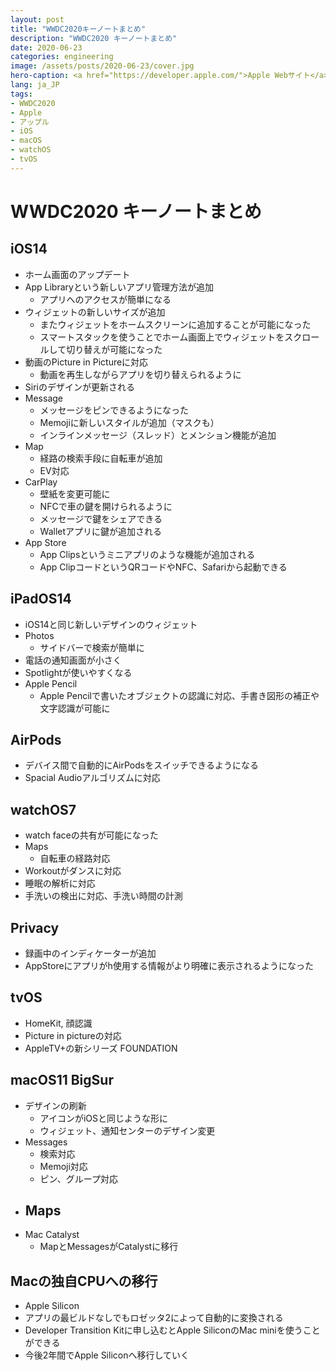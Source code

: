 ```yaml
---
layout: post
title: "WWDC2020キーノートまとめ"
description: "WWDC2020 キーノートまとめ"
date: 2020-06-23
categories: engineering
image: /assets/posts/2020-06-23/cover.jpg
hero-caption: <a href="https://developer.apple.com/">Apple Webサイト</a>よりスクリーンショット
lang: ja_JP
tags:
- WWDC2020
- Apple
- アップル
- iOS
- macOS
- watchOS
- tvOS
---
```


# WWDC2020 キーノートまとめ

## iOS14

- ホーム画面のアップデート
- App Libraryという新しいアプリ管理方法が追加
  - アプリへのアクセスが簡単になる
- ウィジェットの新しいサイズが追加
  - またウィジェットをホームスクリーンに追加することが可能になった
  - スマートスタックを使うことでホーム画面上でウィジェットをスクロールして切り替えが可能になった
- 動画のPicture in Pictureに対応
  - 動画を再生しながらアプリを切り替えられるように
- Siriのデザインが更新される
- Message
  - メッセージをピンできるようになった
  - Memojiに新しいスタイルが追加（マスクも）
  - インラインメッセージ（スレッド）とメンション機能が追加
- Map
  - 経路の検索手段に自転車が追加
  - EV対応
- CarPlay
  - 壁紙を変更可能に
  - NFCで車の鍵を開けられるように
  - メッセージで鍵をシェアできる
  - Walletアプリに鍵が追加される
- App Store
  - App Clipsというミニアプリのような機能が追加される
  - App ClipコードというQRコードやNFC、Safariから起動できる
  
## iPadOS14
- iOS14と同じ新しいデザインのウィジェット
- Photos
  - サイドバーで検索が簡単に
- 電話の通知画面が小さく
- Spotlightが使いやすくなる
- Apple Pencil
  - Apple Pencilで書いたオブジェクトの認識に対応、手書き図形の補正や文字認識が可能に

## AirPods
- デバイス間で自動的にAirPodsをスイッチできるようになる
- Spacial Audioアルゴリズムに対応

## watchOS7
- watch faceの共有が可能になった
- Maps
  - 自転車の経路対応
- Workoutがダンスに対応
- 睡眠の解析に対応
- 手洗いの検出に対応、手洗い時間の計測

## Privacy
- 録画中のインディケーターが追加
- AppStoreにアプリがh使用する情報がより明確に表示されるようになった

## tvOS
- HomeKit, 顔認識
- Picture in pictureの対応
- AppleTV+の新シリーズ FOUNDATION

## macOS11 BigSur
- デザインの刷新
  - アイコンがiOSと同じような形に
  - ウィジェット、通知センターのデザイン変更
- Messages
  - 検索対応
  - Memoji対応
  - ピン、グループ対応
- Maps
  - 
- Mac Catalyst
  - MapとMessagesがCatalystに移行

## Macの独自CPUへの移行
- Apple Silicon
- アプリの最ビルドなしでもロゼッタ2によって自動的に変換される
- Developer Transition Kitに申し込むとApple SiliconのMac miniを使うことができる
- 今後2年間でApple Siliconへ移行していく
